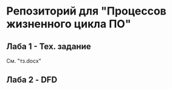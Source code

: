 # Репозиторий для "Процессов жизненного цикла ПО"
## Лаба 1 - Тех. задание
См. "тз.docx"
## Лаба 2 - DFD